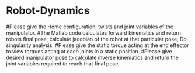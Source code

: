 # Robot-Dynamics

#Please give the Home configuration, twists and joint variables of the 
 manipulator.
#The Matlab code calculates forward kinematics and return robots final pose,
 calculate jacobian of the robot at that particular pose, Do singularity 
 analysis.
#Please give the static torque acting at the end effector to view torques 
 acting at each joints in a static position.
#Please give desired manipulator pose to calculate inverse kinematics and return the joint variables required to reach that final pose.
